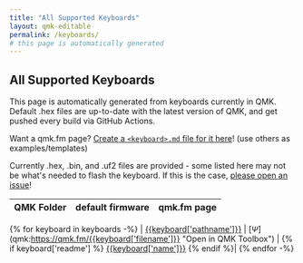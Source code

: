 ```yaml
---
title: "All Supported Keyboards"
layout: qmk-editable
permalink: /keyboards/
# this page is automatically generated
---
```

## All Supported Keyboards

This page is automatically generated from keyboards currently in QMK. Default .hex files are up-to-date with the latest version of QMK, and get pushed every build via GitHub Actions.

Want a qmk.fm page? [Create a `<keyboard>.md` file for it here](https://github.com/qmk/qmk.fm/tree/gh-pages/_pages/keyboards)! (use others as examples/templates)

Currently .hex, .bin, and .uf2 files are provided - some listed here may not be what's needed to flash the keyboard. If this is the case, [please open an issue](https://github.com/qmk/qmk.fm/issues)!

<style>
.fa.psi-icon {
    font-size: 14px;
    font-family: sans-serif;
}
</style>

| QMK Folder | default firmware | qmk.fm page |
| --- | --- | --- |
{% for keyboard in keyboards -%}
    | <i class='fa fa-github' aria-hidden='true'></i> [{{keyboard['pathname']}}](https://github.com/qmk/qmk_firmware/tree/master/keyboards/{{keyboard['pathname']}}) | [<i class='fa fa-download' aria-hidden='true'></i>](https://qmk.fm/{{keyboard['filename']}} "{{keyboard['pathname']}}'s latest default QMK firmware")[<span class='fa-stack fa-lg'><i class='fa fa-circle fa-stack-1x'></i><i class='fa fa-inverse fa-stack-1x psi-icon'>&Psi;</i></span>](qmk:https://qmk.fm/{{keyboard['filename']}} \"Open in QMK Toolbox\") | {% if keyboard['readme'] %} [{{keyboard['name']}}](http://qmk.fm/keyboards/{{keyboard['pathname']}}/) {% endif %}|
{% endfor -%}
